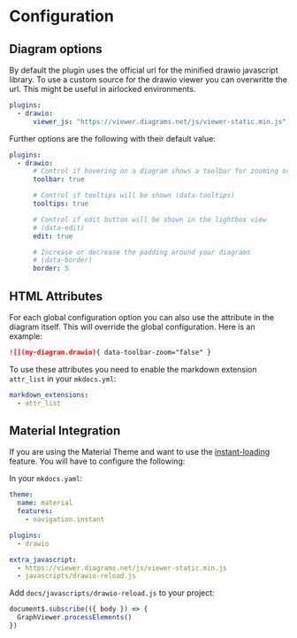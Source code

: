 # Configuration

## Diagram options

By default the plugin uses the official url for the minified drawio javascript library. To use a custom source for the drawio viewer you can overwritte the url. This might be useful in airlocked environments.

```yaml
plugins:
  - drawio:
      viewer_js: "https://viewer.diagrams.net/js/viewer-static.min.js"
```

Further options are the following with their default value:

```yaml
plugins:
  - drawio:
      # Control if hovering on a diagram shows a toolbar for zooming or not
      toolbar: true

      # Control if tooltips will be shown (data-tooltips)
      tooltips: true

      # Control if edit button will be shown in the lightbox view
      # (data-edit)
      edit: true

      # Increase or decrease the padding around your diagrams
      # (data-border)
      border: 5
```
## HTML Attributes
For each global configuration option you can also use the attribute in the diagram itself. This will override the global configuration. Here is an example:
```markdown
![](my-diagram.drawio){ data-toolbar-zoom="false" }
```

To use these attributes you need to enable the markdown extension `attr_list` in your `mkdocs.yml`:

```yaml
markdown_extensions:
  - attr_list
```
## Material Integration

If you are using the Material Theme and want to use the [instant-loading](https://squidfunk.github.io/mkdocs-material/setup/setting-up-navigation/?h=instant#instant-loading) feature. You will have to configure the following:

In your `mkdocs.yaml`:

```yaml
theme:
  name: material
  features:
    - navigation.instant

plugins:
  - drawio

extra_javascript:
  - https://viewer.diagrams.net/js/viewer-static.min.js
  - javascripts/drawio-reload.js
```

Add `docs/javascripts/drawio-reload.js` to your project:

```js
document$.subscribe(({ body }) => {
  GraphViewer.processElements()
})
```
